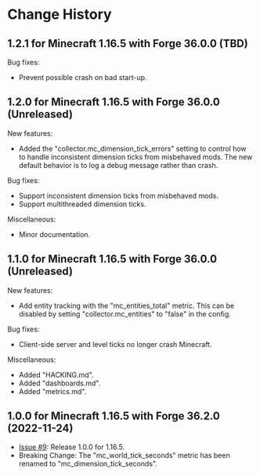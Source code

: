 
Change History
==============


1.2.1 for Minecraft 1.16.5 with Forge 36.0.0 (TBD)
---------------------------------------------------------

Bug fixes:

- Prevent possible crash on bad start-up.


1.2.0 for Minecraft 1.16.5 with Forge 36.0.0 (Unreleased)
---------------------------------------------------------

New features:

- Added the "collector.mc_dimension_tick_errors" setting to control how to handle inconsistent dimension ticks from misbehaved mods. The new default behavior is to log a debug message rather than crash.

Bug fixes:

- Support inconsistent dimension ticks from misbehaved mods.
- Support multithreaded dimension ticks.

Miscellaneous:

- Minor documentation.



1.1.0 for Minecraft 1.16.5 with Forge 36.0.0 (Unreleased)
---------------------------------------------------------

New features:

- Add entity tracking with the "mc_entities_total" metric. This can be disabled by setting "collector.mc_entities" to "false" in the config.

Bug fixes:

- Client-side server and level ticks no longer crash Minecraft.

Miscellaneous:

- Added "HACKING.md".
- Added "dashboards.md".
- Added "metrics.md".


1.0.0 for Minecraft 1.16.5 with Forge 36.2.0 (2022-11-24)
---------------------------------------------------------

- [Issue #9]: Release 1.0.0 for 1.16.5.
- Breaking Change: The "mc_world_tick_seconds" metric has been renamed to "mc_dimension_tick_seconds".


[Issue #9]: https://github.com/cpburnz/minecraft-prometheus-exporter/issues/9

